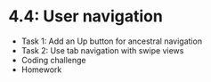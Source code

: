 # 4.4: User navigation

* Task 1: Add an Up button for ancestral navigation
* Task 2: Use tab navigation with swipe views
* Coding challenge
* Homework